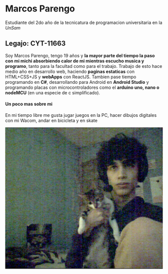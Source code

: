 # Marcos Parengo
 Estudiante del 2do año de la tecnicatura de programacion universitaria en la _UnSam_
## Legajo: CYT-11663
Soy Marcos Parengo, tengo 19 años y **la mayor parte del tiempo la paso con mi michi  absorbiendo calor de mi mientras escucho musica y programo**, tanto para la facultad como para el trabajo. Trabajo de esto hace medio año en desarrollo web, haciendo **paginas estaticas** con HTML+CSS+JS y **webApps** con ReactJS. Tambien pase tiempo programando en **C#**, desarrollando para Android en **Android Studio** y programando placas con microcontroladores como el **arduino uno, nano o nodeMCU** (en una especie de c simplificado).

#### Un poco mas sobre mi

En mi tiempo libre me gusta jugar juegos en la PC, hacer dibujos digitales con mi Wacom, andar en bicicleta y en skate


![yo con miku, el gatito mas bonito del mundo](https://raw.githubusercontent.com/algo1unsam/presentacion-personal-MarcosParengo/master/profilePicture/photo.jpg)